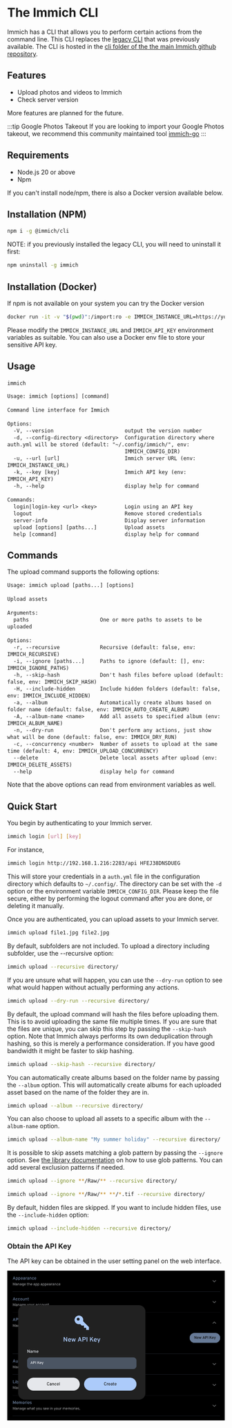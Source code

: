 # The Immich CLI

Immich has a CLI that allows you to perform certain actions from the command line. This CLI replaces the [legacy CLI](https://github.com/immich-app/CLI) that was previously available. The CLI is hosted in the [cli folder of the the main Immich github repository](https://github.com/immich-app/immich/tree/main/cli).

## Features

- Upload photos and videos to Immich
- Check server version

More features are planned for the future.

:::tip Google Photos Takeout
If you are looking to import your Google Photos takeout, we recommend this community maintained tool [immich-go](https://github.com/simulot/immich-go)
:::

## Requirements

- Node.js 20 or above
- Npm

If you can't install node/npm, there is also a Docker version available below.

## Installation (NPM)

```bash
npm i -g @immich/cli
```

NOTE: if you previously installed the legacy CLI, you will need to uninstall it first:

```bash
npm uninstall -g immich
```

## Installation (Docker)

If npm is not available on your system you can try the Docker version

```bash
docker run -it -v "$(pwd)":/import:ro -e IMMICH_INSTANCE_URL=https://your-immich-instance/api -e IMMICH_API_KEY=your-api-key ghcr.io/immich-app/immich-cli:latest
```

Please modify the `IMMICH_INSTANCE_URL` and `IMMICH_API_KEY` environment variables as suitable. You can also use a Docker env file to store your sensitive API key.

## Usage

```
immich
```

```
Usage: immich [options] [command]

Command line interface for Immich

Options:
  -V, --version                       output the version number
  -d, --config-directory <directory>  Configuration directory where auth.yml will be stored (default: "~/.config/immich/", env:
                                      IMMICH_CONFIG_DIR)
  -u, --url [url]                     Immich server URL (env: IMMICH_INSTANCE_URL)
  -k, --key [key]                     Immich API key (env: IMMICH_API_KEY)
  -h, --help                          display help for command

Commands:
  login|login-key <url> <key>         Login using an API key
  logout                              Remove stored credentials
  server-info                         Display server information
  upload [options] [paths...]         Upload assets
  help [command]                      display help for command
```

## Commands

The upload command supports the following options:

```
Usage: immich upload [paths...] [options]

Upload assets

Arguments:
  paths                       One or more paths to assets to be uploaded

Options:
  -r, --recursive             Recursive (default: false, env: IMMICH_RECURSIVE)
  -i, --ignore [paths...]     Paths to ignore (default: [], env: IMMICH_IGNORE_PATHS)
  -h, --skip-hash             Don't hash files before upload (default: false, env: IMMICH_SKIP_HASH)
  -H, --include-hidden        Include hidden folders (default: false, env: IMMICH_INCLUDE_HIDDEN)
  -a, --album                 Automatically create albums based on folder name (default: false, env: IMMICH_AUTO_CREATE_ALBUM)
  -A, --album-name <name>     Add all assets to specified album (env: IMMICH_ALBUM_NAME)
  -n, --dry-run               Don't perform any actions, just show what will be done (default: false, env: IMMICH_DRY_RUN)
  -c, --concurrency <number>  Number of assets to upload at the same time (default: 4, env: IMMICH_UPLOAD_CONCURRENCY)
  --delete                    Delete local assets after upload (env: IMMICH_DELETE_ASSETS)
  --help                      display help for command
```

Note that the above options can read from environment variables as well.

## Quick Start

You begin by authenticating to your Immich server.

```bash
immich login [url] [key]
```

For instance,

```bash
immich login http://192.168.1.216:2283/api HFEJ38DNSDUEG
```

This will store your credentials in a `auth.yml` file in the configuration directory which defaults to `~/.config/`. The directory can be set with the `-d` option or the environment variable `IMMICH_CONFIG_DIR`. Please keep the file secure, either by performing the logout command after you are done, or deleting it manually.

Once you are authenticated, you can upload assets to your Immich server.

```bash
immich upload file1.jpg file2.jpg
```

By default, subfolders are not included. To upload a directory including subfolder, use the --recursive option:

```bash
immich upload --recursive directory/
```

If you are unsure what will happen, you can use the `--dry-run` option to see what would happen without actually performing any actions.

```bash
immich upload --dry-run --recursive directory/
```

By default, the upload command will hash the files before uploading them. This is to avoid uploading the same file multiple times. If you are sure that the files are unique, you can skip this step by passing the `--skip-hash` option. Note that Immich always performs its own deduplication through hashing, so this is merely a performance consideration. If you have good bandwidth it might be faster to skip hashing.

```bash
immich upload --skip-hash --recursive directory/
```

You can automatically create albums based on the folder name by passing the `--album` option. This will automatically create albums for each uploaded asset based on the name of the folder they are in.

```bash
immich upload --album --recursive directory/
```

You can also choose to upload all assets to a specific album with the `--album-name` option.

```bash
immich upload --album-name "My summer holiday" --recursive directory/
```

It is possible to skip assets matching a glob pattern by passing the `--ignore` option. See [the library documentation](docs/features/libraries.md) on how to use glob patterns. You can add several exclusion patterns if needed.

```bash
immich upload --ignore **/Raw/** --recursive directory/
```

```bash
immich upload --ignore **/Raw/** **/*.tif --recursive directory/
```

By default, hidden files are skipped. If you want to include hidden files, use the `--include-hidden` option:

```bash
immich upload --include-hidden --recursive directory/
```

### Obtain the API Key

The API key can be obtained in the user setting panel on the web interface.

![Obtain Api Key](./img/obtain-api-key.png)
